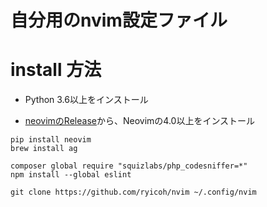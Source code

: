 # 自分用のnvim設定ファイル

# install 方法
- Python 3.6以上をインストール

- [neovimのRelease](https://github.com/neovim/neovim/releases)から、Neovimの4.0以上をインストール

```
pip install neovim
brew install ag

composer global require "squizlabs/php_codesniffer=*"
npm install --global eslint

git clone https://github.com/ryicoh/nvim ~/.config/nvim
```
